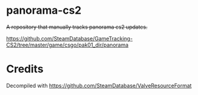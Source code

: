 # panorama-cs2

~~A repository that manually tracks panorama cs2 updates.~~ 

https://github.com/SteamDatabase/GameTracking-CS2/tree/master/game/csgo/pak01_dir/panorama

# Credits

Decompiled with https://github.com/SteamDatabase/ValveResourceFormat
